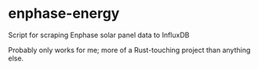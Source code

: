 # enphase-energy

Script for scraping Enphase solar panel data to InfluxDB

Probably only works for me; more of a Rust-touching project than anything else.